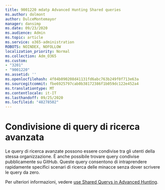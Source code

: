 ```yaml
---
title: 9001220 mdatp Advanced Hunting Shared queries
ms.author: dolmont
author: DulceMontemayor
manager: dansimp
ms.date: 09/23/2020
ms.audience: Admin
ms.topic: article
ms.service: o365-administration
ROBOTS: NOINDEX, NOFOLLOW
localization_priority: Normal
ms.collection: Adm_O365
ms.custom:
- "3201"
- "9001220"
ms.assetid: ''
ms.openlocfilehash: 4f04b090208d41131fd6abc763b249f0f713e63a
ms.sourcegitcommit: fbe6925797cab0b38172386f1b059dc122e452a4
ms.translationtype: MT
ms.contentlocale: it-IT
ms.lasthandoff: 09/25/2020
ms.locfileid: "48278502"
---
```

# <a name="sharing-advanced-hunting-queries"></a>Condivisione di query di ricerca avanzata

Le query di ricerca avanzate possono essere condivise tra gli utenti della stessa organizzazione. È anche possibile trovare query condivise pubblicamente su GitHub. Queste query consentono di intraprendere rapidamente specifici scenari di ricerca delle minacce senza dover scrivere le query da zero.
  
Per ulteriori informazioni, vedere [use Shared Querys in Advanced Hunting](https://docs.microsoft.com/windows/security/threat-protection/microsoft-defender-atp/advanced-hunting-shared-queries).